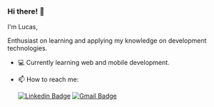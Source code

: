 ### Hi there! 👋
I'm Lucas,

Enthusiast on learning and applying my knowledge on development technologies.

- 💻 Currently learning web and mobile development. 
- 📫 How to reach me:  

  [![Linkedin Badge](https://img.shields.io/badge/-LinkedIn-0e76a8?style=flat-square&logo=Linkedin&logoColor=white&link=https://www.linkedin.com/in/lucaspassini/)](https://www.linkedin.com/in/lucaspassini/) 
[![Gmail Badge](https://img.shields.io/badge/-Gmail-c0392b?style=flat-square&logo=Gmail&logoColor=white&link=mailto:lucas.passini1@gmail.com)](mailto:lucas.passini1@gmail.com)
